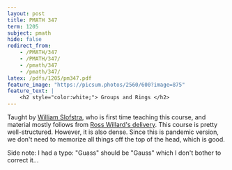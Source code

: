 ```yaml
---
layout: post
title: PMATH 347
term: 1205
subject: pmath
hide: false
redirect_from:
    - /PMATH/347
    - /PMATH/347/
    - /pmath/347
    - /pmath/347/
latex: /pdfs/1205/pm347.pdf
feature_image: "https://picsum.photos/2560/600?image=875"
feature_text: |
    <h2 style="color:white;"> Groups and Rings </h2>
---
```



Taught by [William Slofstra](http://elliptic.space/), who is first time teaching this course, and material mostly follows from [Ross Willard's delivery](http://www.math.uwaterloo.ca/~rdwillar/documents/CourseNotes/PM347-F14.pdf). This course is pretty well-structured. However, it is also dense. Since this is pandemic version, we don't need to memorize all things off the top of the head, which is good.

Side note: I had a typo: "Guass" should be "Gauss" which I don't bother to correct it...
